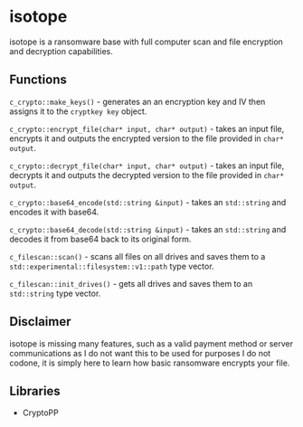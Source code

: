 # isotope
isotope is a ransomware base with full computer scan and file encryption and decryption capabilities.

## Functions
`c_crypto::make_keys()` - generates an an encryption key and IV then assigns it to the `cryptkey key` object. <br>

`c_crypto::encrypt_file(char* input, char* output)` - takes an input file, encrypts it and outputs the encrypted version to the file provided in `char* output`. <br>

`c_crypto::decrypt_file(char* input, char* output)` - takes an input file, decrypts it and outputs the decrypted version to the file provided in `char* output`. <br>

`c_crypto::base64_encode(std::string &input)` - takes an `std::string` and encodes it with base64. <br>

`c_crypto::base64_decode(std::string &input)` - takes an `std::string` and decodes it from base64 back to its original form. <br>

`c_filescan::scan()` - scans all files on all drives and saves them to a `std::experimental::filesystem::v1::path` type vector.<br>

`c_filescan::init_drives()` - gets all drives and saves them to an `std::string` type vector.<br>

## Disclaimer
isotope is missing many features, such as a valid payment method or server communications as I do not want this to be used for purposes I do not codone, it is simply here to learn how basic ransomware encrypts your file.

## Libraries
<ul>
  <li>CryptoPP</li>
</ul>
